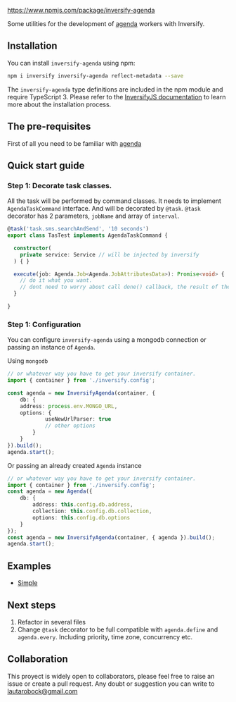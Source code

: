 
https://www.npmjs.com/package/inversify-agenda

Some utilities for the development of [agenda](https://github.com/agenda/agenda) workers with Inversify.

## Installation

You can install `inversify-agenda` using npm:

```sh
npm i inversify inversify-agenda reflect-metadata --save
```

The `inversify-agenda` type definitions are included in the npm module and require TypeScript 3.
Please refer to the [InversifyJS documentation](https://github.com/inversify/InversifyJS#installation) to learn more about the installation process.

## The pre-requisites

First of all you need to be familiar with [agenda](https://github.com/agenda/agenda)

## Quick start guide

### Step 1: Decorate task classes.

All the task will be performed by command classes. It needs to implement `AgendaTaskCommand` interface. And will be decorated by `@task`.
`@task` decorator has 2 parameters, `jobName` and array of `interval`.

```typescript
@task('task.sms.searchAndSend', '10 seconds')
export class TasTest implements AgendaTaskCommand {

  constructor(
    private service: Service // will be injected by inversify
  ) { }

  execute(job: Agenda.Job<Agenda.JobAttributesData>): Promise<void> {
    // do it what you want.
    // dont need to worry about call done() callback, the result of the job will be the same as the Promise in the response
  }

}
```

### Step 1: Configuration

You can configure `inversify-agenda` using a mongodb connection or passing an instance of `Agenda`.

Using `mongodb`
```typescript
// or whatever way you have to get your inversify container.
import { container } from './inversify.config';

const agenda = new InversifyAgenda(container, {
    db: {
    address: process.env.MONGO_URL,
    options: {
            useNewUrlParser: true
            // other options
        }
    }
}).build();
agenda.start();
```

Or passing an already created `Agenda` instance
```typescript
// or whatever way you have to get your inversify container.
import { container } from './inversify.config';
const agenda = new Agenda({
    db: {
        address: this.config.db.address,
        collection: this.config.db.collection,
        options: this.config.db.options
    }
});
const agenda = new InversifyAgenda(container, { agenda }).build();
agenda.start();
```

## Examples

* [Simple](./examples/simple/README.md)

## Next steps

1. Refactor in several files
2. Change `@task` decorator to be full compatible with `agenda.define` and `agenda.every`. Including priority, time zone, concurrency etc. 

## Collaboration

This proyect is widely open to collaborators, please feel free to raise an issue or create a pull request. Any doubt or suggestion you can write to lautarobock@gmail.com
